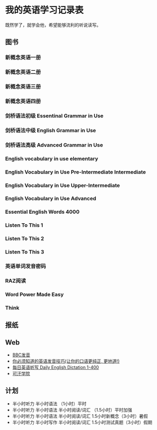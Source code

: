 # 我的英语学习记录表
既然学了，就学会他，希望能够流利的听说读写。

## 图书
### 新概念英语一册 
### 新概念英语二册
### 新概念英语三册
### 新概念英语四册

### 剑桥语法初级 Essentinal Grammar in Use
### 剑桥语法中级 English Grammar in Use 
### 剑桥语法高级 Advanced Grammar in Use 

### English vocabulary in use elementary
### English Vocabulary in Use Pre-Intermediate Intermediate
### English Vocabulary in Use Upper-Intermediate
### English Vocabulary in Use Advanced

### Essential English Words 4000

### Listen To This 1
### Listen To This 2
### Listen To This 3

### 英语单词发音密码

### RAZ阅读

### Word Power Made Easy

### Think

## 报纸

## Web

* [BBC发音](https://www.bilibili.com/video/BV1Y4411M7Ac?)
* [你必须知道的英语发音技巧(让你的口语更纯正, 更地道!)](https://www.bilibili.com/video/BV1SZ4y1K7Lr)
* [每日英语听写 Daily English Dictation 1-400](https://www.bilibili.com/video/BV1U7411a7xG)
* [可汗学院](https://www.khanacademy.org)

## 计划
* 半小时听力 半小时语法 （1小时）平时
* 半小时听力 半小时语法 半小时阅读/词汇 （1.5小时）平时加强
* 半小时听力 半小时语法 半小时阅读/词汇 1.5小时新概念（3小时）暑假
* 半小时听力 半小时写作 半小时阅读/词汇 1.5小时测试真题（3小时）假期